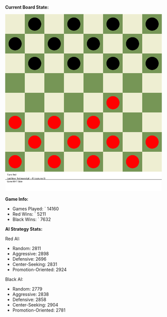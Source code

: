 
**Current Board State:**  
<!-- START_GIF -->
![Checkers Game](./checkers_game.gif)
<!-- END_GIF -->

**Game Info:**  
- Games Played: `<!-- GAMES_PLAYED --> 14160
- Red Wins: `<!-- RED_WINS --> 5211
- Black Wins: `<!-- BLACK_WINS --> 7632

<!-- AI_STATS -->
**AI Strategy Stats:**

Red AI:
- Random: 2811
- Aggressive: 2898
- Defensive: 2696
- Center-Seeking: 2831
- Promotion-Oriented: 2924

Black AI:
- Random: 2779
- Aggressive: 2838
- Defensive: 2858
- Center-Seeking: 2904
- Promotion-Oriented: 2781
